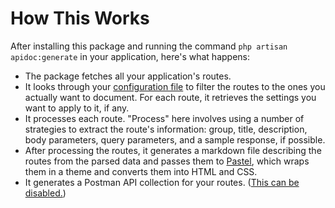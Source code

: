 # How This Works

After installing this package and running the command `php artisan apidoc:generate` in your application, here's what happens:

- The package fetches all your application's routes.
- It looks through your [configuration file](config.md) to filter the routes to the ones you actually want to document. For each route, it retrieves the settings you want to apply to it, if any.
- It processes each route. "Process" here involves using a number of strategies to extract the route's information: group, title, description, body parameters, query parameters, and a sample response, if possible.
- After processing the routes, it generates a markdown file describing the routes from the parsed data and passes them to [Pastel](https://github.com/knuckleswtf/pastel), which wraps them in a theme and converts them into HTML and CSS.
- It generates a Postman API collection for your routes. ([This can be disabled.](config.html#postman))
